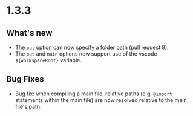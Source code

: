 
1.3.3
=====

## What's new
 - The `out` option can now specify a folder path ([pull request 9](https://github.com/mrcrowl/vscode-easy-less/pull/9)).
 - The `out` and `main` options now support use of the vscode `${workspaceRoot}` variable.

## Bug Fixes
 - Bug fix: when compiling a main file, relative paths (e.g. `@import` statements within the main file) are now resolved relative to the main file's path.